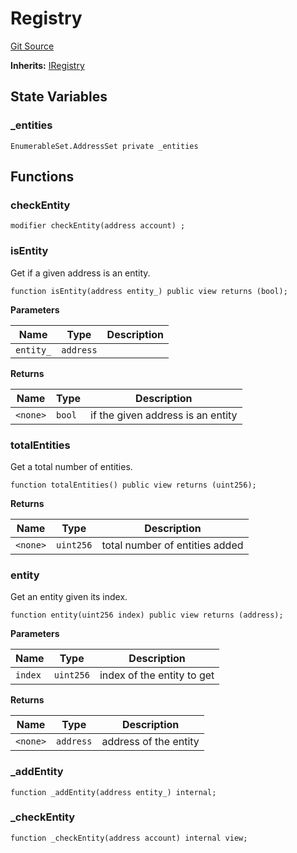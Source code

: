 # Registry
[Git Source](https://github.com/symbioticfi/core/blob/34733e78ecb0c08640f857df155aa6d467dd9462/src/contracts/common/Registry.sol)

**Inherits:**
[IRegistry](/Users/andreikorokhov/symbiotic/core/docs/autogen/src/src/interfaces/common/IRegistry.sol/interface.IRegistry.md)


## State Variables
### _entities

```solidity
EnumerableSet.AddressSet private _entities
```


## Functions
### checkEntity


```solidity
modifier checkEntity(address account) ;
```

### isEntity

Get if a given address is an entity.


```solidity
function isEntity(address entity_) public view returns (bool);
```
**Parameters**

|Name|Type|Description|
|----|----|-----------|
|`entity_`|`address`||

**Returns**

|Name|Type|Description|
|----|----|-----------|
|`<none>`|`bool`|if the given address is an entity|


### totalEntities

Get a total number of entities.


```solidity
function totalEntities() public view returns (uint256);
```
**Returns**

|Name|Type|Description|
|----|----|-----------|
|`<none>`|`uint256`|total number of entities added|


### entity

Get an entity given its index.


```solidity
function entity(uint256 index) public view returns (address);
```
**Parameters**

|Name|Type|Description|
|----|----|-----------|
|`index`|`uint256`|index of the entity to get|

**Returns**

|Name|Type|Description|
|----|----|-----------|
|`<none>`|`address`|address of the entity|


### _addEntity


```solidity
function _addEntity(address entity_) internal;
```

### _checkEntity


```solidity
function _checkEntity(address account) internal view;
```

